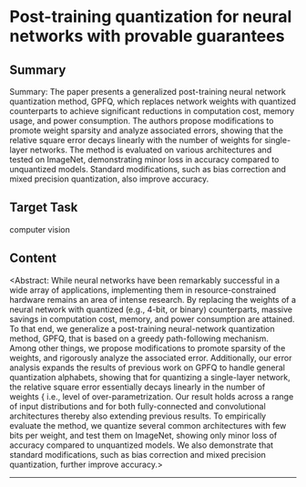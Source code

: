 # Post-training quantization for neural networks with provable guarantees

## Summary

Summary: The paper presents a generalized post-training neural network quantization method, GPFQ, which replaces network weights with quantized counterparts to achieve significant reductions in computation cost, memory usage, and power consumption. The authors propose modifications to promote weight sparsity and analyze associated errors, showing that the relative square error decays linearly with the number of weights for single-layer networks. The method is evaluated on various architectures and tested on ImageNet, demonstrating minor loss in accuracy compared to unquantized models. Standard modifications, such as bias correction and mixed precision quantization, also improve accuracy.


## Target Task

computer vision

## Content

<Abstract: While neural networks have been remarkably successful in a wide array of applications, implementing them in resource-constrained hardware remains an area of intense research. By replacing the weights of a neural network with quantized (e.g., 4-bit, or binary) counterparts, massive savings in computation cost, memory, and power consumption are attained. To that end, we generalize a post-training neural-network quantization method, GPFQ, that is based on a greedy path-following mechanism. Among other things, we propose modifications to promote sparsity of the weights, and rigorously analyze the associated error. Additionally, our error analysis expands the results of previous work on GPFQ to handle general quantization alphabets, showing that for quantizing a single-layer network, the relative square error essentially decays linearly in the number of weights { i.e., level of over-parametrization. Our result holds across a range of input distributions and for both fully-connected and convolutional architectures thereby also extending previous results. To empirically evaluate the method, we quantize several common architectures with few bits per weight, and test them on ImageNet, showing only minor loss of accuracy compared to unquantized models. We also demonstrate that standard modifications, such as bias correction and mixed precision quantization, further improve accuracy.>



---

